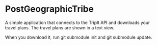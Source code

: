 PostGeographicTribe
==================
A simple application that connects to the TripIt API and downloads your travel plans. The travel plans are shown in a text view.

When you download it, run git submodule init and git submodule update.
